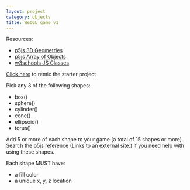 ```yaml
---
layout: project
category: objects
title: WebGL game v1
---
```

Resources:
- [p5js 3D Geometries](https://p5js.org/examples/3d-geometries.html)
- [p5js Array of Objects](https://p5js.org/examples/objects-array-of-objects.html)
- [w3schools JS Classes](https://www.w3schools.com/js/js_classes.asp)




[Click here](https://glitch.com/edit/#!/remix/3dp5) to remix the starter project

Pick any 3 of the following shapes:

- box()
- sphere()
- cylinder()
- cone()
- ellipsoid()
- torus()

Add 5 or more of each shape to your game (a total of 15 shapes or more). Search the p5js reference (Links to an external site.) if you need help with using these shapes.

Each shape MUST have:

- a fill color
- a unique x, y, z location
